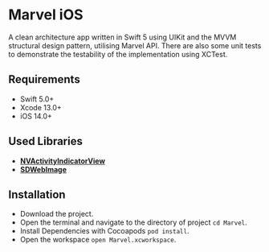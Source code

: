 # Marvel iOS


A clean architecture app written in Swift 5 using UIKit and the MVVM structural design pattern, utilising Marvel API. There are also some unit tests to demonstrate the testability of the implementation using XCTest. 

## Requirements

- Swift 5.0+
- Xcode 13.0+
- iOS 14.0+ 

## Used Libraries

* [**NVActivityIndicatorView**](https://github.com/ninjaprox/NVActivityIndicatorView)
* [**SDWebImage**](https://github.com/SDWebImage/SDWebImage)

## Installation

* Download the project.
* Open the terminal and navigate to the directory of project ```cd Marvel```.
* Install Dependencies with Cocoapods ```pod install```.
* Open the workspace ```open Marvel.xcworkspace```.